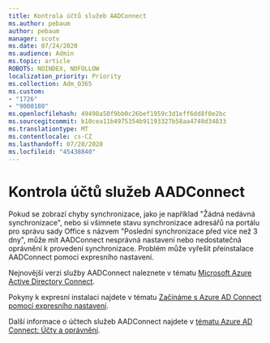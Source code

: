 ```yaml
---
title: Kontrola účtů služeb AADConnect
ms.author: pebaum
author: pebaum
manager: scotv
ms.date: 07/24/2020
ms.audience: Admin
ms.topic: article
ROBOTS: NOINDEX, NOFOLLOW
localization_priority: Priority
ms.collection: Adm_O365
ms.custom:
- "1726"
- "9000180"
ms.openlocfilehash: 49498a50f9bb0c26bef1959c3d1eff6dd8f0e2bc
ms.sourcegitcommit: b10cea11b4975354b91193327b58aa4740d34833
ms.translationtype: MT
ms.contentlocale: cs-CZ
ms.lasthandoff: 07/28/2020
ms.locfileid: "45438840"
---
```

# <a name="check-the-aadconnect-service-accounts"></a>Kontrola účtů služeb AADConnect

Pokud se zobrazí chyby synchronizace, jako je například "Žádná nedávná synchronizace", nebo si všimnete stavu synchronizace adresářů na portálu pro správu sady Office s názvem "Poslední synchronizace před více než 3 dny", může mít AADConnect nesprávná nastavení nebo nedostatečná oprávnění k provedení synchronizace. Problém může vyřešit přeinstalace AADConnect pomocí expresního nastavení.

Nejnovější verzi služby AADConnect naleznete v tématu [Microsoft Azure Active Directory Connect](https://go.microsoft.com/fwlink/?LinkId=615771).

Pokyny k expresní instalaci najdete v tématu [Začínáme s Azure AD Connect pomocí expresního nastavení](https://docs.microsoft.com/azure/active-directory/hybrid/how-to-connect-install-express).

Další informace o účtech služeb AADConnect najdete v [tématu Azure AD Connect: Účty a oprávnění](https://docs.microsoft.com/azure/active-directory/hybrid/reference-connect-accounts-permissions).